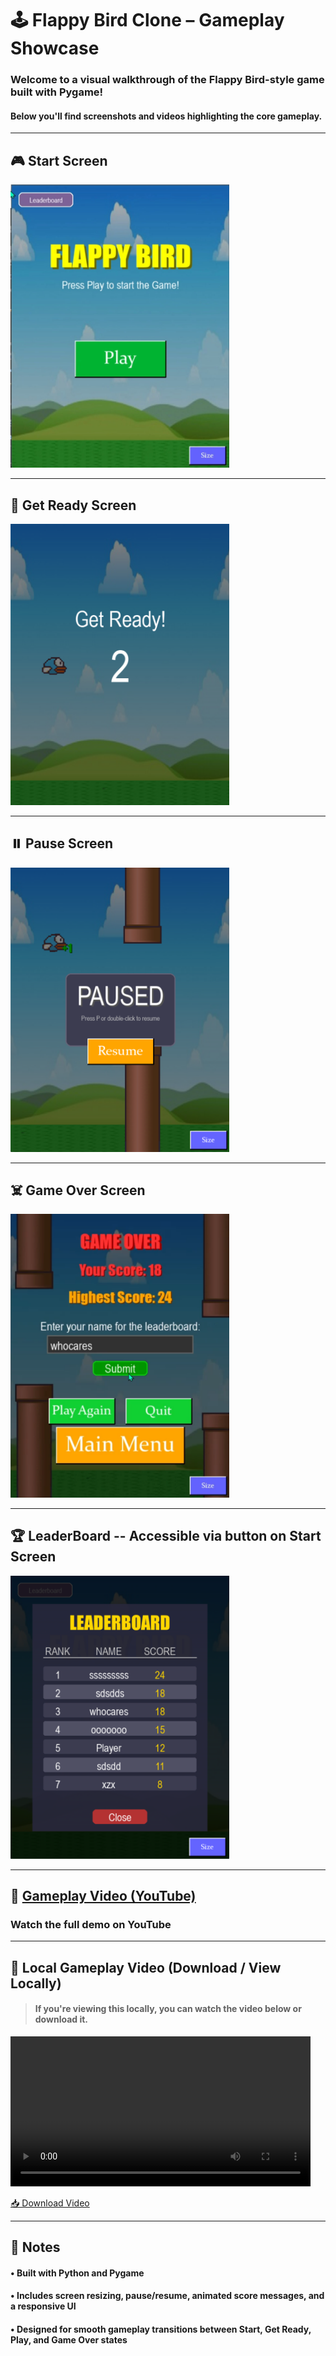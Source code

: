 # 🕹️ Flappy Bird Clone – Gameplay Showcase

### Welcome to a visual walkthrough of the Flappy Bird-style game built with Pygame!  
#### Below you'll find screenshots and videos highlighting the core gameplay.

---

## 🎮 Start Screen

<img src="gameplay/game-Start-Screen.png" alt="Start Screen" width="350"/>

---

## 🏁 Get Ready Screen

<img src="gameplay/game-getReady-screen.png" alt="Get Ready Screen" width="350"/>

---

## ⏸️ Pause Screen

<img src="gameplay/game-Pause-screen.png" alt="Play Screen" width="350"/>

---

## ☠️ Game Over Screen

<img src="gameplay/gameOver-screen.png" alt="Game Over Screen" width="350"/>

---

## 🏆 LeaderBoard -- Accessible via button on Start Screen

<img src="gameplay/game-Leaderboard.png" alt="Game Over Screen" width="350"/>

---

## 🎥 [Gameplay Video (YouTube)](https://youtube.com/shorts/bFRbRM-ebN0)

### Watch the full demo on YouTube

---

## 📁 Local Gameplay Video (Download / View Locally)

> #### If you're viewing this locally, you can watch the video below or download it.

<video width="480" controls>
  <source src="gameplay/gameplay.mp4" type="video/mp4">
  Your browser does not support the video tag.
</video>

[📥 Download Video](gameplay/gameplay.mp4)

---

## 📝 Notes

#### • Built with Python and Pygame
#### • Includes screen resizing, pause/resume, animated score messages, and a responsive UI
#### • Designed for smooth gameplay transitions between **Start**, **Get Ready**, **Play**, and **Game Over** states
